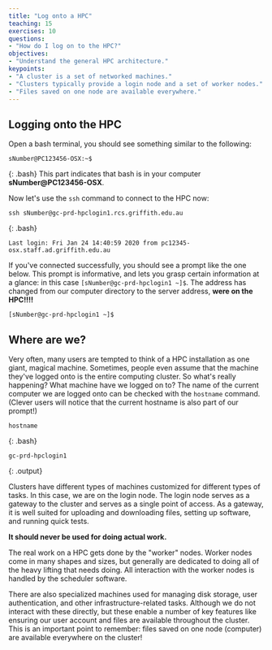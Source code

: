```yaml
---
title: "Log onto a HPC"
teaching: 15
exercises: 10
questions:
- "How do I log on to the HPC?"
objectives:
- "Understand the general HPC architecture."
keypoints:
- "A cluster is a set of networked machines."
- "Clusters typically provide a login node and a set of worker nodes."
- "Files saved on one node are available everywhere."
---
```


## Logging onto the HPC

Open a bash terminal, you should see something similar to the following:
```
sNumber@PC123456-OSX:~$
```
{: .bash}
This part indicates that bash is in your computer **sNumber@PC123456-OSX**.

Now let's use the `ssh` command to connect to the HPC now:
```
ssh sNumber@gc-prd-hpclogin1.rcs.griffith.edu.au
```
{: .bash}

```{.output}
Last login: Fri Jan 24 14:40:59 2020 from pc12345-osx.staff.ad.griffith.edu.au
```

If you've connected successfully, you should see a prompt like the one below. 
This prompt is informative, and lets you grasp certain information at a glance:
in this case `[sNumber@gc-prd-hpclogin1 ~]$`. The address has changed from our computer directory to the server address, **were on the HPC!!!!**

```{.output}
[sNumber@gc-prd-hpclogin1 ~]$
```

## Where are we? 

Very often, many users are tempted to think of a HPC installation as one giant, magical machine.
Sometimes, people even assume that the machine they've logged onto is the entire computing cluster.
So what's really happening? What machine have we logged on to?
The name of the current computer we are logged onto can be checked with the `hostname` command.
(Clever users will notice that the current hostname is also part of our prompt!)

```
hostname
```
{: .bash}
```
gc-prd-hpclogin1
```
{: .output}

Clusters have different types of machines customized for different types of tasks.
In this case, we are on the login node.
The login node serves as a gateway to the cluster and serves as a single point of access.
As a gateway, it is well suited for uploading and downloading files, setting up software, and running quick tests.

**It should never be used for doing actual work.**

The real work on a HPC gets done by the "worker" nodes.
Worker nodes come in many shapes and sizes, but generally are dedicated to doing all of the heavy lifting that needs doing. 
All interaction with the worker nodes is handled by the scheduler software. 

There are also specialized machines used for managing disk storage, user authentication, 
and other infrastructure-related tasks. 
Although we do not interact with these directly, 
but these enable a number of key features like ensuring our user account and files are available throughout the cluster.
This is an important point to remember: 
files saved on one node (computer) are available everywhere on the cluster!
